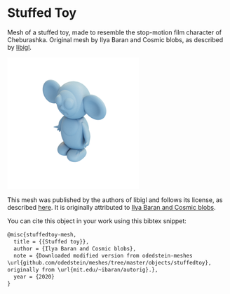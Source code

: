 # Stuffed Toy

Mesh of a stuffed toy, made to resemble the stop-motion film character of Cheburashka.
Original mesh by Ilya Baran and Cosmic blobs, as described by [libigl](https://github.com/libigl/libigl-tutorial-data).

![stuffedtoy](stuffedtoy.png)

This mesh was published by the authors of libigl and follows its license, as described [here](https://libigl.github.io/LICENSE/). It is originally attributed to [Ilya Baran and Cosmic blobs](http://www.mit.edu/~ibaran/autorig/).

You can cite this object in your work using this bibtex snippet:
```
@misc{stuffedtoy-mesh,
  title = {{Stuffed toy}},
  author = {Ilya Baran and Cosmic blobs},
  note = {Downloaded modified version from odedstein-meshes \url{github.com/odedstein/meshes/tree/master/objects/stuffedtoy}, originally from \url{mit.edu/~ibaran/autorig}.},
  year = {2020}
}
```
